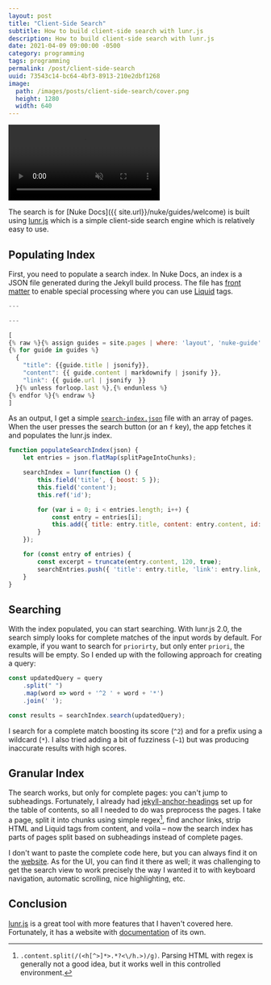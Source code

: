 ```yaml
---
layout: post
title: "Client-Side Search"
subtitle: How to build client-side search with lunr.js
description: How to build client-side search with lunr.js
date: 2021-04-09 09:00:00 -0500
category: programming
tags: programming
permalink: /post/client-side-search
uuid: 73543c14-bc64-4bf3-8913-210e2dbf1268
image:
  path: /images/posts/client-side-search/cover.png
  height: 1280
  width: 640
---
```


<div class="BlogVideo NewScreenshot">
<video controls muted playsinline preload="auto">
	<source src="{{ site.url }}/videos/nuke-docs/search.mp4" type="video/mp4">
</video>
</div>

The search is for [Nuke Docs]({{ site.url}}/nuke/guides/welcome) is built using [lunr.js](https://lunrjs.com) which is a simple client-side search engine which is relatively easy to use.

## Populating Index

First, you need to populate a search index. In Nuke Docs, an index is a JSON file generated during the Jekyll build process. The file has [front matter](https://jekyllrb.com/docs/front-matter/) to enable special processing where you can use [Liquid](https://jekyllrb.com/docs/front-matter/) tags.

```js
---

---

[
{% raw %}{% assign guides = site.pages | where: 'layout', 'nuke-guide' %}
{% for guide in guides %}
  {
    "title": {{guide.title | jsonify}},
    "content": {{ guide.content | markdownify | jsonify }},
    "link": {{ guide.url | jsonify  }}
  }{% unless forloop.last %},{% endunless %}
{% endfor %}{% endraw %}
]
```

As an output, I get a simple [`search-index.json`](https://kean.blog/nuke/assets/search-index.json) file with an array of pages. When the user presses the search button (or an `f` key), the app fetches it and populates the lunr.js index.

```javascript
function populateSearchIndex(json) {
    let entries = json.flatMap(splitPageIntoChunks);

    searchIndex = lunr(function () {
        this.field('title', { boost: 5 });
        this.field('content');
        this.ref('id');

        for (var i = 0; i < entries.length; i++) {
            const entry = entries[i];
            this.add({ title: entry.title, content: entry.content, id: i });
        }
    });

    for (const entry of entries) {
        const excerpt = truncate(entry.content, 120, true);
        searchEntries.push({ 'title': entry.title, 'link': entry.link, 'excerpt': excerpt });
    }
}
```

## Searching

With the index populated, you can start searching. With lunr.js 2.0, the search simply looks for complete matches of the input words by default. For example, if you want to search for `priorirty`, but only enter `priori`, the results will be empty. So I ended up with the following approach for creating a query:

```javascript
const updatedQuery = query
    .split(" ")
    .map(word => word + '^2 ' + word + '*')
    .join(' ');

const results = searchIndex.search(updatedQuery);
```

I search for a complete match boosting its score (`^2`) and for a prefix using a wildcard (`*`). I also tried adding a bit of fuzziness (`~1`) but was producing inaccurate results with high scores.

## Granular Index

The search works, but only for complete pages: you can't jump to subheadings. Fortunately, I already had [jekyll-anchor-headings](https://github.com/allejo/jekyll-anchor-headings) set up for the table of contents, so all I needed to do was preprocess the pages. I take a page, split it into chunks using simple regex[^5], find anchor links, strip HTML and Liquid tags from content, and voila – now the search index has parts of pages split based on subheadings instead of complete pages.

I don't want to paste the complete code here, but you can always find it on the [website](https://kean.blog/nuke/guides/welcome). As for the UI, you can find it there as well; it was challenging to get the search view to work precisely the way I wanted it to with keyboard navigation, automatic scrolling, nice highlighting, etc.

[^5]: `.content.split(/(<h[^>]*>.*?<\/h.>)/g)`. Parsing HTML with regex is generally not a good idea, but it works well in this controlled environment.

## Conclusion

[lunr.js](https://lunrjs.com) is a great tool with more features that I haven't covered here. Fortunately, it has a website with [documentation](https://lunrjs.com/guides/searching.html) of its own.
